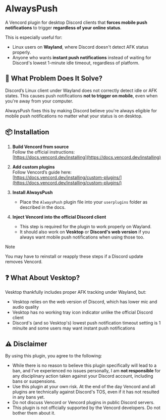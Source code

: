 # AlwaysPush

A Vencord plugin for desktop Discord clients that **forces mobile push notifications** to trigger **regardless of your online status**.

This is especially useful for:
- Linux users on **Wayland**, where Discord doesn't detect AFK status properly.
- Anyone who wants **instant push notifications** instead of waiting for Discord's lowest 1-minute idle timeout, regardless of platform.


## 🔧 What Problem Does It Solve?

Discord’s Linux client under Wayland does not correctly detect idle or AFK states. This causes push notifications **not to trigger on mobile**, even when you're away from your computer.

AlwaysPush fixes this by making Discord believe you're always eligible for mobile push notifications no matter what your status is on desktop.


## 📦 Installation

1. **Build Vencord from source**  
   Follow the official instructions:  
   [https://docs.vencord.dev/installing](https://docs.vencord.dev/installing)

2. **Add custom plugins**  
   Follow Vencord’s guide here:  
   [https://docs.vencord.dev/installing/custom-plugins/](https://docs.vencord.dev/installing/custom-plugins/)

3. **Install AlwaysPush**
   - Place the `AlwaysPush` plugin file into your `userplugins` folder as described in the docs.

4. **Inject Vencord into the official Discord client**
   - This step is required for the plugin to work properly on Wayland.
   - It should also work on **Vesktop** or **Discord's web version** if you always want mobile push notifications when using those too.

> [!NOTE]
> You may have to reinstall or reapply these steps if a Discord update removes Vencord.


## ❓ What About Vesktop?

Vesktop thankfully includes proper AFK tracking under Wayland, but:

- Vesktop relies on the web version of Discord, which has lower mic and audio quality
- Vesktop has no working tray icon indicator unlike the official Discord client
- Discord's (and so Vesktop's) lowest push notification timeout setting is 1 minuite and some users may want instant push notifications


## ⚠️ Disclaimer

By using this plugin, you agree to the following:

- While there is no reason to believe this plugin specifically will lead to a ban, and I’ve experienced no issues personally, I am **not responsible** for any disciplinary action taken against your Discord account, including bans or suspensions.
- Use this plugin at your own risk. At the end of the day Vencord and all plugins are technically against Discord's TOS, even if it has not resulted in any bans yet.
- Do not discuss Vencord or Vencord plugins in public Discord servers.
- This plugin is not officially supported by the Vencord developers. Do not bother them about it.

